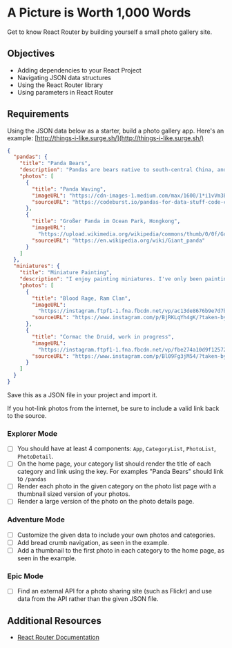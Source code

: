# A Picture is Worth 1,000 Words

Get to know React Router by building yourself a small photo gallery site.

## Objectives

- Adding dependencies to your React Project
- Navigating JSON data structures
- Using the React Router library
- Using parameters in React Router

## Requirements

Using the JSON data below as a starter, build a photo gallery app. Here's an example: [http://things-i-like.surge.sh/](http://things-i-like.surge.sh/)

```JSON
{
  "pandas": {
    "title": "Panda Bears",
    "description": "Pandas are bears native to south-central China, and are objectively the cutest animals on earth.",
    "photos": [
      {
        "title": "Panda Waving",
        "imageURL": "https://cdn-images-1.medium.com/max/1600/1*i1vVm3EqqDIkyucD0079wg.jpeg",
        "sourceURL": "https://codeburst.io/pandas-for-data-stuff-code-challenge-7972207a8294"
      },
      {
        "title": "Großer Panda im Ocean Park, Hongkong",
        "imageURL":
          "https://upload.wikimedia.org/wikipedia/commons/thumb/0/0f/Grosser_Panda.JPG/2560px-Grosser_Panda.JPG",
        "sourceURL": "https://en.wikipedia.org/wiki/Giant_panda"
      }
    ]
  },
  "miniatures": {
    "title": "Miniature Painting",
    "description": "I enjoy painting miniatures. I've only been painting for about 6-months, here's some of my work.",
    "photos": [
      {
        "title": "Blood Rage, Ram Clan",
        "imageURL":
          "https://instagram.ftpf1-1.fna.fbcdn.net/vp/ac13de8676b9e7d7b3a4f1aaf38a9a55/5C3728A2/t51.2885-15/e35/32203464_178578342778306_8009127367152762880_n.jpg",
        "sourceURL": "https://www.instagram.com/p/BjRKLqYh4gK/?taken-by=ambethia"
      },
      {
        "title": "Cormac the Druid, work in progress",
        "imageURL":
          "https://instagram.ftpf1-1.fna.fbcdn.net/vp/fbe274a10d9f125721b996b1c900a38a/5BFA5B76/t51.2885-15/e35/37190638_643058652730656_5948932439748378624_n.jpg",
        "sourceURL": "https://www.instagram.com/p/Bl09Fg3jM54/?taken-by=ambethia"
      }
    ]
  }
}
```

Save this as a JSON file in your project and import it.

If you hot-link photos from the internet, be sure to include a valid link back to the source.

### Explorer Mode

- [ ] You should have at least 4 components: `App`, `CategoryList`, `PhotoList`, `PhotoDetail`.
- [ ] On the home page, your category list should render the title of each category and link using the key. For examples "Panda Bears" should link to `/pandas`
- [ ] Render each photo in the given category on the photo list page with a thumbnail sized version of your photos.
- [ ] Render a large version of the photo on the photo details page.

### Adventure Mode

- [ ] Customize the given data to include your own photos and categories.
- [ ] Add bread crumb navigation, as seen in the example.
- [ ] Add a thumbnail to the first photo in each category to the home page, as seen in the example.

### Epic Mode

- [ ] Find an external API for a photo sharing site (such as Flickr) and use data from the API rather than the given JSON file.

## Additional Resources

- [React Router Documentation](https://reacttraining.com/react-router/web/guides/quick-start)
